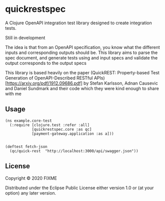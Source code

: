 # quickrestspec

A Clojure OpenAPI integration test library designed to create integration tests.

Still in development

The idea is that from an OpenAPI specification, you know what the different inputs and corresponding outputs should be.
This library aims to parse the spec document, and generate tests using and input specs and validate the output corresponds to the output specs

This library is based heavily on the paper (QuickREST: Property-based Test Generation of OpenAPI-Described RESTful APIs)[https://arxiv.org/pdf/1912.09686.pdf] by Stefan Karlsson, Adnan Causevic and Daniel Sundmark and their code which they were kind enough to share with me

## Usage

```
(ns example.core-test
  (:require [clojure.test :refer :all]
            [quickrestspec.core :as qc]
            [payment-gateway.application :as a]))


(deftest fetch-json
  (qc/quick-rest  "http://localhost:3000/api/swagger.json"))
```

## License

Copyright © 2020 FIXME

Distributed under the Eclipse Public License either version 1.0 or (at
your option) any later version.
